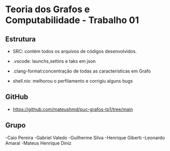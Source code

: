 # Teoria dos Grafos e Computabilidade - Trabalho 01

## Estrutura

- SRC: contém todos os arquivos de códigos desenvolvidos.

- .vscode: launchs,settins e taks em json

- .clang-format:concentração de todas as características em Grafo

- shell.nix: melhorou o perfilamento e corrigiu alguns bugs


## GitHub

- https://github.com/mateushmd/puc-grafos-tp1/tree/main

## Grupo
-Caio Pereira
-Gabriel Valedo
-Guilherme Silva
-Henrique Giberti
-Leonardo Amaral
-Mateus Henrique Diniz
